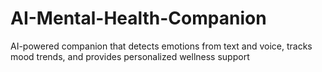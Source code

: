 # AI-Mental-Health-Companion
AI-powered companion that detects emotions from text and voice, tracks mood trends, and provides personalized wellness support
